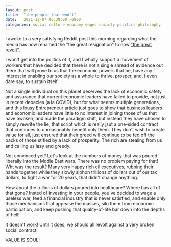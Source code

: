 ```yaml
---
layout: post
title:  "the people that won't"
date:   2021-12-07 06:38:00 -0800
categories: social culture economy wages society politics philosophy 
---
```


I awoke to a very satisfying Reddit post this morning regarding what the media has now renamed the "the great resignation" to now ["the great revolt"](https://www.entrepreneur.com/article/397361).

I won't get into the politics of it, and I wholly support a movement of workers that have decided that there is not a single shread of evidence out there that will prove to us that the economic powers that be, have any interest in enabling our society as a whole to thrive, prosper, and, I even dare say, to sustain itself.

Not a single individual on this planet deserves the lack of economic safety and assurance that current economic leaders have failed to provide, not just in recent debacles (a la COVID), but for what seems multiple generations, and this lousy Entrepreneur article just goes to show that business leaders and economic leaders have little to no interest in joining those of us that have awoken, and made the paradigm shift, but instead they have chosen to simply rewrite the lie,  that script which is really jsut a one-sided contract that continues to unreasonably benefit only them. They don't wish to create value for all, just ensured that their greed will continue to be fed off the backs of those stifled by a lack of prosperity. The rich are stealing from us and calling us lazy and greedy.

Not convinced yet? Let's look at the numbers of money that was poured liberally into the Mddle East wars. There was no problem paying for that! Wht was the result? Many very happy rich oil executives, rubbing their hands together while they slowly siphon trillions of dollars out of our tax dollars, to fight a war for 20 years, that didn't change anything. 

How about the trillions of dollars poured into healthcare? Where has all of that gone? Insted of investing in your people, you've decided to wage a useless war, feed a financial industry that is never satisfied, and enable only those mechanisms that appease the masses, silo them from economic participation, and keep pushing that quality-of-life bar down into the depths of hell!

It doesn't work! Until it does, we should all revolt against a very broken social contract.

VALUE IS SOUL!
